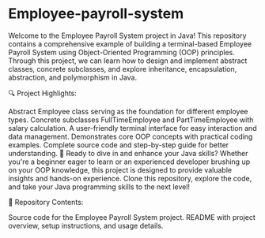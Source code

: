 # Employee-payroll-system
Welcome to the Employee Payroll System project in Java! This repository contains a comprehensive example of building a terminal-based Employee Payroll System using Object-Oriented Programming (OOP) principles. Through this project, we can learn how to design and implement abstract classes, concrete subclasses, and explore inheritance, encapsulation, abstraction, and polymorphism in Java.

🔍 Project Highlights:

Abstract Employee class serving as the foundation for different employee types.
Concrete subclasses FullTimeEmployee and PartTimeEmployee with salary calculation.
A user-friendly terminal interface for easy interaction and data management.
Demonstrates core OOP concepts with practical coding examples.
Complete source code and step-by-step guide for better understanding.
🚀 Ready to dive in and enhance your Java skills? Whether you're a beginner eager to learn or an experienced developer brushing up on your OOP knowledge, this project is designed to provide valuable insights and hands-on experience. Clone this repository, explore the code, and take your Java programming skills to the next level!

📁 Repository Contents:

Source code for the Employee Payroll System project.
README with project overview, setup instructions, and usage details.
